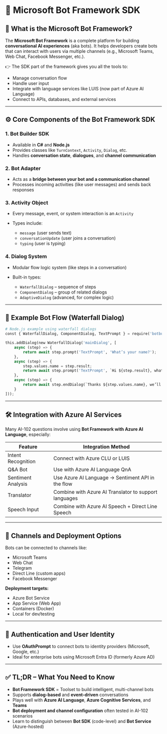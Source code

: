 # 🤖 Microsoft Bot Framework SDK

## 🌟 What is the Microsoft Bot Framework?

The **Microsoft Bot Framework** is a complete platform for building **conversational AI experiences** (aka bots). It helps developers create bots that can interact with users via multiple channels (e.g., Microsoft Teams, Web Chat, Facebook Messenger, etc.).

👉 The SDK part of the framework gives you all the tools to:

- Manage conversation flow
- Handle user input
- Integrate with language services like LUIS (now part of Azure AI Language)
- Connect to APIs, databases, and external services

---

## ⚙️ Core Components of the Bot Framework SDK

### 1. **Bot Builder SDK**

- Available in **C#** and **Node.js**
- Provides classes like `TurnContext`, `Activity`, `Dialog`, etc.
- Handles **conversation state**, **dialogues**, and **channel communication**

### 2. **Bot Adapter**

- Acts as a **bridge between your bot and a communication channel**
- Processes incoming activities (like user messages) and sends back responses

### 3. **Activity Object**

- Every message, event, or system interaction is an `Activity`
- Types include:

  - `message` (user sends text)
  - `conversationUpdate` (user joins a conversation)
  - `typing` (user is typing)

### 4. **Dialog System**

- Modular flow logic system (like steps in a conversation)
- Built-in types:

  - `WaterfallDialog` – sequence of steps
  - `ComponentDialog` – group of related dialogs
  - `AdaptiveDialog` (advanced, for complex logic)

---

## 🧠 Example Bot Flow (Waterfall Dialog)

```python
# Node.js example using waterfall dialogs
const { WaterfallDialog, ComponentDialog, TextPrompt } = require('botbuilder-dialogs');

this.addDialog(new WaterfallDialog('mainDialog', [
    async (step) => {
        return await step.prompt('TextPrompt', 'What’s your name?');
    },
    async (step) => {
        step.values.name = step.result;
        return await step.prompt('TextPrompt', `Hi ${step.result}, what do you need help with?`);
    },
    async (step) => {
        return await step.endDialog(`Thanks ${step.values.name}, we’ll help with: ${step.result}`);
    }
]));
```

---

## 🛠️ Integration with Azure AI Services

Many AI-102 questions involve using **Bot Framework with Azure AI Language**, especially:

| Feature            | Integration Method                                    |
| ------------------ | ----------------------------------------------------- |
| Intent Recognition | Connect with Azure CLU or LUIS                        |
| Q\&A Bot           | Use with Azure AI Language QnA                        |
| Sentiment Analysis | Use Azure AI Language → Sentiment API in the flow     |
| Translator         | Combine with Azure AI Translator to support languages |
| Speech Input       | Combine with Azure AI Speech + Direct Line Speech     |

---

## 🧪 Channels and Deployment Options

Bots can be connected to channels like:

- Microsoft Teams
- Web Chat
- Telegram
- Direct Line (custom apps)
- Facebook Messenger

**Deployment targets:**

- Azure Bot Service
- App Service (Web App)
- Containers (Docker)
- Local for dev/testing

---

## 🔐 Authentication and User Identity

- Use **OAuthPrompt** to connect bots to identity providers (Microsoft, Google, etc.)
- Ideal for enterprise bots using Microsoft Entra ID (formerly Azure AD)

---

## ✅ TL;DR – What You Need to Know

- **Bot Framework SDK** = Toolset to build intelligent, multi-channel bots
- Supports **dialog-based** and **event-driven** conversations
- Plays well with **Azure AI Language**, **Azure Cognitive Services**, and **Teams**
- **Bot deployment and channel configuration** often tested in AI-102 scenarios
- Learn to distinguish between **Bot SDK** (code-level) and **Bot Service** (Azure-hosted)
